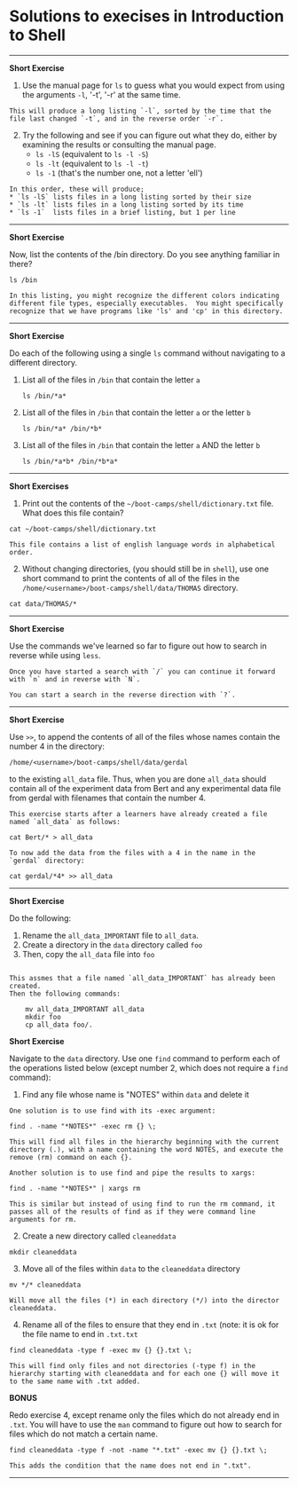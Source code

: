 # Solutions to execises in Introduction to Shell

* * * *
**Short Exercise**

1. Use the manual page for `ls` to guess what you would expect from
using the arguments `-l`, '-t', '-r' at the same time.

``` 
This will produce a long listing `-l`, sorted by the time that the
file last changed `-t`, and in the reverse order `-r`.
```

2. Try the following and see if you can figure out what they do, either by examining the results or consulting the manual page.
   * `ls -lS` (equivalent to `ls -l -S`)
   * `ls -lt` (equivalent to `ls -l -t`)
   * `ls -1`  (that's the number one, not a letter 'ell')

```
In this order, these will produce;
* `ls -lS` lists files in a long listing sorted by their size
* `ls -lt` lists files in a long listing sorted by its time
* `ls -1`  lists files in a brief listing, but 1 per line
```

* * * *
**Short Exercise**

Now, list the contents of the /bin directory. Do you see anything
familiar in there?

```
ls /bin

In this listing, you might recognize the different colors indicating
different file types, especially executables.  You might specifically
recognize that we have programs like 'ls' and 'cp' in this directory.
```

* * * *
**Short Exercise**

Do each of the following using a single `ls` command without
navigating to a different directory.

1.  List all of the files in `/bin` that contain the letter `a`

    `ls /bin/*a*`

2.  List all of the files in `/bin` that contain the letter `a` or the letter `b`

    `ls /bin/*a* /bin/*b*`

3.  List all of the files in `/bin` that contain the letter `a` AND the letter `b`

    `ls /bin/*a*b* /bin/*b*a*`

* * * *

**Short Exercises**

1.  Print out the contents of the `~/boot-camps/shell/dictionary.txt`
    file. What does this file contain?

```
cat ~/boot-camps/shell/dictionary.txt

This file contains a list of english language words in alphabetical order.
```

2.  Without changing directories, (you should still be in `shell`),
    use one short command to print the contents of all of the files in
    the `/home/<username>/boot-camps/shell/data/THOMAS` directory.

```
cat data/THOMAS/*
```

* * * *
**Short Exercise**

Use the commands we've learned so far to figure out how to search
in reverse while using `less`.

```
Once you have started a search with `/` you can continue it forward with `n` and in reverse with `N`.

You can start a search in the reverse direction with `?`.
```

* * * * 

**Short Exercise**

Use `>>`, to append the contents of all of the files whose names
contain the number 4 in the directory:

    /home/<username>/boot-camps/shell/data/gerdal

to the existing `all_data` file. Thus, when you are done `all_data`
should contain all of the experiment data from Bert and any
experimental data file from gerdal with filenames that contain the
number 4.

``` 
This exercise starts after a learners have already created a file
named `all_data` as follows:

cat Bert/* > all_data

To now add the data from the files with a 4 in the name in the
`gerdal` directory:

cat gerdal/*4* >> all_data
```

* * * * 
**Short Exercise**

Do the following:

1.  Rename the `all_data_IMPORTANT` file to `all_data`.
2.  Create a directory in the `data` directory called `foo`
3.  Then, copy the `all_data` file into `foo`

```

This assmes that a file named `all_data_IMPORTANT` has already been created.
Then the following commands:

    mv all_data_IMPORTANT all_data
    mkdir foo
    cp all_data foo/.
```

**Short Exercise**

Navigate to the `data` directory. Use one `find` command to perform each
of the operations listed below (except number 2, which does not
require a `find` command):

1.  Find any file whose name is "NOTES" within `data` and delete it 

```
One solution is to use find with its -exec argument:

find . -name "*NOTES*" -exec rm {} \;

This will find all files in the hierarchy beginning with the current
directory (.), with a name containing the word NOTES, and execute the
remove (rm) command on each {}.

Another solution is to use find and pipe the results to xargs:

find . -name "*NOTES*" | xargs rm

This is similar but instead of using find to run the rm command, it
passes all of the results of find as if they were command line
arguments for rm.
```

2.  Create a new directory called `cleaneddata`

```
mkdir cleaneddata
```

3.  Move all of the files within `data` to the `cleaneddata` directory

```
mv */* cleaneddata

Will move all the files (*) in each directory (*/) into the director cleaneddata.
```

4.  Rename all of the files to ensure that they end in `.txt` (note:
    it is ok for the file name to end in `.txt.txt`
```
find cleaneddata -type f -exec mv {} {}.txt \;

This will find only files and not directories (-type f) in the
hierarchy starting with cleaneddata and for each one {} will move it
to the same name with .txt added.
```

**BONUS**

Redo exercise 4, except rename only the files which do not already end
in `.txt`. You will have to use the `man` command to figure out how to
search for files which do not match a certain name. 

```
find cleaneddata -type f -not -name "*.txt" -exec mv {} {}.txt \;

This adds the condition that the name does not end in ".txt".
```

* * * *

